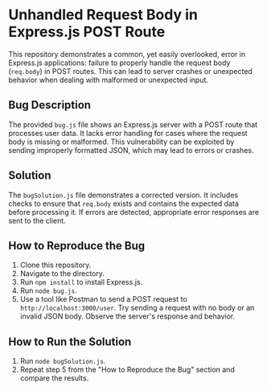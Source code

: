 # Unhandled Request Body in Express.js POST Route

This repository demonstrates a common, yet easily overlooked, error in Express.js applications:  failure to properly handle the request body (`req.body`) in POST routes.  This can lead to server crashes or unexpected behavior when dealing with malformed or unexpected input.

## Bug Description
The provided `bug.js` file shows an Express.js server with a POST route that processes user data.  It lacks error handling for cases where the request body is missing or malformed.  This vulnerability can be exploited by sending improperly formatted JSON, which may lead to errors or crashes.

## Solution
The `bugSolution.js` file demonstrates a corrected version. It includes checks to ensure that `req.body` exists and contains the expected data before processing it.  If errors are detected, appropriate error responses are sent to the client.

## How to Reproduce the Bug
1. Clone this repository.
2. Navigate to the directory.
3. Run `npm install` to install Express.js.
4. Run `node bug.js`.
5. Use a tool like Postman to send a POST request to `http://localhost:3000/user`. Try sending a request with no body or an invalid JSON body. Observe the server's response and behavior.

## How to Run the Solution
1. Run `node bugSolution.js`.
2. Repeat step 5 from the "How to Reproduce the Bug" section and compare the results.